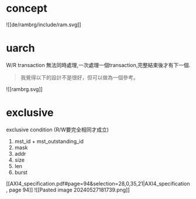# concept

![[de/rambrg/include/ram.svg]]
# uarch

W/R transaction 無法同時處理,一次處理一個transaction,完整結束後才有下一個.
>我覺得以下的設計不是很好，但可以做為一個參考。

![[rambrg.svg]]

# exclusive

exclusive condition (R/W要完全相同才成立)
1. mst_id + mst_outstanding_id
2. mask
3. addr
4. size
5. len
6. burst

[[AXI4_specification.pdf#page=94&selection=28,0,35,21|AXI4_specification, page 94]]
![[Pasted image 20240527181739.png]]